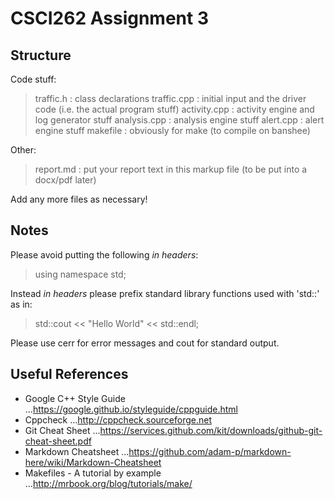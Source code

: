 # CSCI262 Assignment 3

## Structure

Code stuff:

>traffic.h    : class declarations
>traffic.cpp  : initial input and the driver code (i.e. the actual program stuff)
>activity.cpp : activity engine and log generator stuff
>analysis.cpp : analysis engine stuff
>alert.cpp    : alert engine stuff
>makefile     : obviously for make (to compile on banshee)

Other:

>report.md    : put your report text in this markup file (to be put into a docx/pdf later)

Add any more files as necessary!

## Notes

Please avoid putting the following *in headers*:

>using namespace std;

Instead *in headers* please prefix standard library functions used with 'std::' as in:

>std::cout << "Hello World" << std::endl;

Please use cerr for error messages and cout for standard output.

## Useful References

* Google C++ Style Guide
...https://google.github.io/styleguide/cppguide.html
* Cppcheck
...http://cppcheck.sourceforge.net
* Git Cheat Sheet
...https://services.github.com/kit/downloads/github-git-cheat-sheet.pdf
* Markdown Cheatsheet
...https://github.com/adam-p/markdown-here/wiki/Markdown-Cheatsheet
* Makefiles - A tutorial by example
...http://mrbook.org/blog/tutorials/make/
